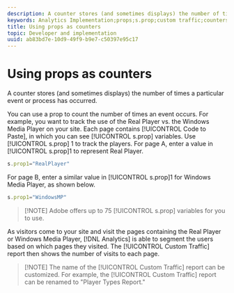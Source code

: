 ```yaml
---
description: A counter stores (and sometimes displays) the number of times a particular event or process has occurred.
keywords: Analytics Implementation;props;s.prop;custom traffic;counters
title: Using props as counters
topic: Developer and implementation
uuid: ab83bd7e-10d9-49f9-b9e7-c50397e95c17
---
```


# Using props as counters

A counter stores (and sometimes displays) the number of times a particular event or process has occurred.

You can use a prop to count the number of times an event occurs. For example, you want to track the use of the Real Player vs. the Windows Media Player on your site. Each page contains [!UICONTROL Code to Paste], in which you can see [!UICONTROL s.prop] variables. Use [!UICONTROL s.prop] 1 to track the players. For page A, enter a value in [!UICONTROL s.prop]1 to represent Real Player.

```js
s.prop1="RealPlayer"
```

For page B, enter a similar value in [!UICONTROL s.prop]1 for Windows Media Player, as shown below.

```js
s.prop1="WindowsMP"
```

> [!NOTE] Adobe offers up to 75 [!UICONTROL s.prop] variables for you to use.

As visitors come to your site and visit the pages containing the Real Player or Windows Media Player, [!DNL Analytics] is able to segment the users based on which pages they visited. The [!UICONTROL Custom Traffic] report then shows the number of visits to each page.

> [!NOTE] The name of the [!UICONTROL Custom Traffic] report can be customized. For example, the [!UICONTROL Custom Traffic] report can be renamed to "Player Types Report."

